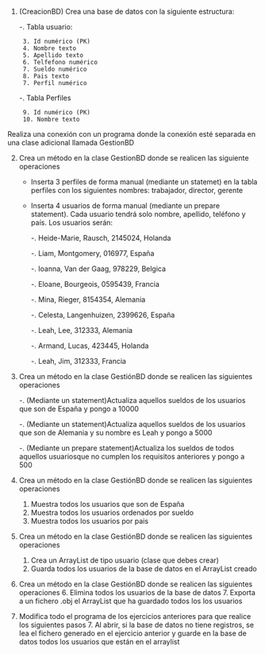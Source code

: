 1. (CreacionBD) Crea una base de datos con la siguiente estructura:
	
	-. Tabla usuario:
		
		3. Id numérico (PK)
		4. Nombre texto 
		5. Apellido texto
		6. Telfefono numérico
		7. Sueldo numérico
		8. Pais texto
		7. Perfil numérico 
	
	-. Tabla Perfiles
		
		9. Id numérico (PK)
		10. Nombre texto

Realiza una conexión con un programa donde la conexión esté separada en una clase adicional llamada GestionBD

2. Crea un método en la clase GestionBD donde se realicen las siguiente operaciones

	- Inserta 3 perfiles de forma manual (mediante un statemet) en la tabla perfiles con los siguientes nombres: trabajador, director, gerente

	- Inserta 4 usuarios de forma manual  (mediante un prepare statement). Cada usuario tendrá solo nombre, apellido, teléfono y país. Los usuarios serán:
	
		-. Heide-Marie, Rausch, 2145024, Holanda
		
		-. Liam, Montgomery, 016977, España
		
		-. Ioanna, Van der Gaag, 978229, Belgica
		
		-. Eloane, Bourgeois, 0595439, Francia
		
		-. Mina, Rieger, 8154354, Alemania
		
		-. Celesta, Langenhuizen, 2399626, España
		
		-. Leah, Lee, 312333, Alemania
		
		-. Armand, Lucas, 423445, Holanda
		
		-. Leah, Jim, 312333, Francia


 	
5. Crea un método en la clase GestiónBD donde se realicen las siguientes operaciones

	-. (Mediante un statement)Actualiza aquellos sueldos de los usuarios que son de España y pongo a 10000
	
	-. (Mediante un statement)Actualiza aquellos sueldos de los usuarios que son de Alemania y su nombre es  Leah y pongo a 5000
	
	-. (Mediante un prepare statement)Actualiza los sueldos de todos aquellos usuariosque no cumplen los requisitos anteriores y pongo a 500
9. Crea un método en la clase GestiónBD donde se realicen las siguientes operaciones
	1. Muestra todos los usuarios que son de España
	2. Muestra todos los usuarios ordenados por sueldo
	3. Muestra todos los usuarios por pais
4. Crea un método en la clase GestiónBD donde se realicen las siguientes operaciones
	1. Crea un ArrayList de tipo usuario (clase que debes crear)
	2. Guarda todos los usuarios de la base de datos en el ArrayList creado
5. Crea un método en la clase GestiónBD donde se realicen las siguientes operaciones
	6. Elimina todos los usuarios de la base de datos
	7. Exporta a un fichero .obj el ArrayList que ha guardado todos los los usuarios

6. Modifica todo el programa de los ejercicios anteriores para que realice los siguientes pasos
	7. Al abrir, si la base de datos no tiene registros, se lea el fichero generado en el ejercicio anterior y guarde en la base de datos todos los usuarios que están en el arraylist

